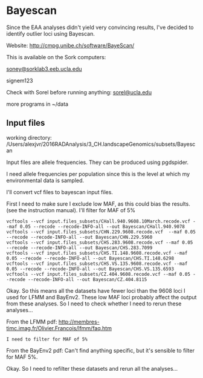 # Bayescan

Since the EAA analyses didn't yield very convincing results, I've decided to identify outlier loci using Bayescan. 

Website: http://cmpg.unibe.ch/software/BayeScan/

This is available on the Sork computers:

soney@sorklab3.eeb.ucla.edu

signem123

Check with Sorel before running anything: sorel@ucla.edu

more programs in ~/data


## Input files

working directory: /Users/alexjvr/2016RADAnalysis/3_CH.landscapeGenomics/subsets/Bayescan

Input files are allele frequencies. They can be produced using pgdspider. 

I need allele frequencies per population since this is the level at which my environmental data is sampled. 

I'll convert vcf files to bayescan input files. 

First I need to make sure I exclude low MAF, as this could bias the results. (see the instruction manual). I'll filter for MAF of 5%


```
vcftools --vcf input.files_subsets/CHall.940.9608.10March.recode.vcf --maf 0.05 --recode --recode-INFO-all --out Bayescan/CHall.940.9078
vcftools --vcf input.files_subsets/CHN.229.9608.recode.vcf	--maf 0.05 --recode --recode-INFO-all --out Bayescan/CHN.229.5960
vcftools --vcf input.files_subsets/CHS.283.9608.recode.vcf --maf 0.05 --recode --recode-INFO-all --out Bayescan/CHS.283.7099
vcftools --vcf input.files_subsets/CHS.TI.148.9608.recode.vcf --maf 0.05 --recode --recode-INFO-all --out Bayescan/CHS.TI.148.6298
vcftools --vcf input.files_subsets/CHS.VS.135.9608.recode.vcf --maf 0.05 --recode --recode-INFO-all --out Bayescan/CHS.VS.135.6593
vcftools --vcf input.files_subsets/CZ.404.9608.recode.vcf --maf 0.05 --recode --recode-INFO-all --out Bayescan/CZ.404.8115
```

Okay. So this means all the datasets have fewer loci than the 9608 loci I used for LFMM and BayEnv2. These low MAF loci probably affect 
the output from these analyses. So I need to check whether I need to rerun these analyses... 

From the LFMM pdf: http://membres-timc.imag.fr/Olivier.Francois/lfmm/faq.htm
    
    I need to filter for MAF of 5%

From the BayEnv2 pdf: Can't find anything specific, but it's sensible to filter for MAF 5%. 

Okay. So I need to refilter these datasets and rerun all the analyses...
